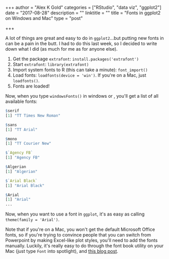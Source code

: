 +++
author = "Alex K Gold"
categories = ["RStudio", "data viz", "ggplot2"]
date = "2017-08-28"
description = ""
linktitle = ""
title = "Fonts in ggplot2 on Windows and Mac"
type = "post"

+++
  
A lot of things are great and easy to do in `ggplot2`...but putting new fonts in can be a pain in the butt. I had to do this last week, so I decided to write down what I did (as much for me as for anyone else).

1. Get the package `extrafont`: `install.packages('extrafont')`
2. Start `extrafont`: `library(extrafont)`
3. Import system fonts to R (this can take a minute): `font_import()`
4. Load fonts: `loadfonts(device = 'win')`. If you're on a Mac, just `loadfonts()`.
5. Fonts are loaded!
  
Now, when you type `windowsFonts()` in windows or , you'll get a list of all available fonts:

```r
$serif
[1] "TT Times New Roman"

$sans
[1] "TT Arial"

$mono
[1] "TT Courier New"

$`Agency FB`
[1] "Agency FB"

$Algerian
[1] "Algerian"

$`Arial Black`
[1] "Arial Black"

$Arial
[1] "Arial"
...
```

Now, when you want to use a font in `ggplot`, it's as easy as calling `theme(family = 'Arial')`.

Note that if you're on a Mac, you won't get the default Microsoft Office fonts, so if you're trying to convince people that you can switch from Powerpoint by making Excel-like plot styles, you'll need to add the fonts manually. Luckily, it's really easy to do through the font book utility on your Mac (just type `Font` into spotlight), and [this blog post](http://www.rmtweb.co.uk/calibri-and-cambria-fonts-for-mac).
